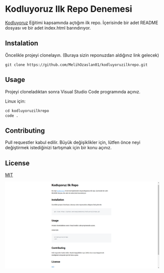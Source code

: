 # Kodluyoruz Ilk Repo Denemesi
[Kodluyoruz](https://www.kodluyoruz.org) Eğitimi kapsamında açtığım ilk repo. İçerisinde bir adet README dosyası ve bir adet index.html barındırıyor.

## Instalation  
Öncelikle projeyi clonelayın. (Buraya sizin reponuzdan aldığınız link gelecek)

``` 
git clone https://github.com/MelihOzaslan01/kodluyoruzilkrepo.git
``` 


## Usage 
Projeyi cloneladıktan sonra Visual Studio Code programında açınız.

Linux için:
``` Linux 
cd kodluyoruzilkrepo
code .
``` 

## Contributing
Pull requestler kabul edilir. Büyük değişiklikler için, lütfen önce neyi değiştirmek istediğinizi tartışmak için bir konu açınız.

## License 
[MIT](https://choosealicense.com/licenses/mit/)

![ ÖDEV RESİM ](https://raw.githubusercontent.com/Kodluyoruz/taskforce/main/git/odev1/figures/markdown.png) 
